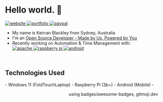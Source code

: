 
<!-- https://profile-readme-generator.com -->
<h1 align="left">Hello world. 👋</h1>
<p align="left">
    <a href="https://keirranblackley.com"> <img src="https://img.shields.io/badge/website-000000?style=for-the-badge&logo=About.me&logoColor=white" alt="website" /> </a>
    <a href="https://keiblackley.github.io"> <img src="https://img.shields.io/badge/Portfolio-255E63?style=for-the-badge&logo=About.me&logoColor=white" alt="portfolio" /> </a>
    <a href="https://paypal.me/KeiBlackley"> <img src="https://img.shields.io/badge/PayPal-00457C?style=for-the-badge&logo=paypal&logoColor=white" alt="paypal" /> </a>
</p>
<ul>
    <li> My name is Keirran Blackley from Sydney, Australia </li>
    <li> I'm an <a href="https://paypal.me/KeiBlackley">Open Source Developer - Made by Us, Powered by You</a> </li>
    <li> Recently working on Automation & Time Management with:
    <br/>
    <a href="https://keiblackley.github.io/Raspkei">
            <img src="https://img.shields.io/badge/Apache-D22128?style=for-the-badge&logo=Apache&logoColor=white" alt="apache" /> 
            <img src="https://img.shields.io/badge/Raspberry%20Pi-A22846?style=for-the-badge&logo=Raspberry%20Pi&logoColor=white" alt="raspberry pi" /> 
            <img src="https://img.shields.io/badge/Android-3DDC84?style=for-the-badge&logo=android&logoColor=white" alt="android" /> 
        </ul>
    </a>
    </il>
</ul>
<br/>

<h2 align="left"> Technologies Used</h2>
<div align="left">
    <p> - Windows 11 (FoldTouchLaptop) - Raspberry Pi (3b+) - Android (Mobile) - </p>
</div>
<div align="right">
    <p> using badges/awesome-badges, gitmoji.dev </p>
</div>

